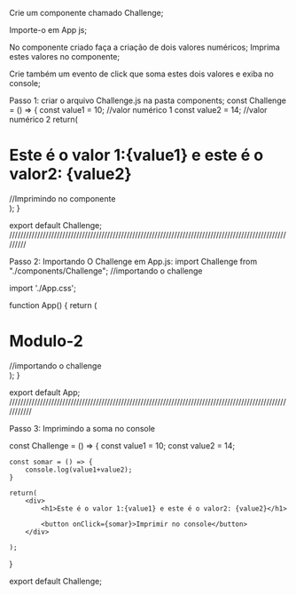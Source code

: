Crie um componente chamado Challenge;

Importe-o em App js;

No componente criado faça a criação de dois valores numéricos;
Imprima estes valores no componente;

Crie também um evento de click que soma estes dois valores e exiba no
console;

Passo 1: criar o arquivo Challenge.js na pasta components;
const Challenge = () => {
    const value1 = 10; //valor numérico 1
    const value2 = 14; //valor numérico 2
    return(
        <div>
            <h1>Este é o valor 1:{value1} e este é o valor2: {value2}</h1> //Imprimindo no componente
        </div>
    );
}

export default Challenge;
/////////////////////////////////////////////////////////////////////////////////////////////////////////

Passo 2: Importando O Challenge em App.js: 
import Challenge from "./components/Challenge"; //importando o challenge

import './App.css';

function App() {
  return (
    <div className="App">
        <h1>Modulo-2</h1>
        <FirstComponent />
        <TemplateExpressions />
        <MyComponent/>
        <Events />
        <Challenge/> //importando o challenge
    </div>
  );
}

export default App;
///////////////////////////////////////////////////////////////////////////////////////////////////////////

Passo 3: Imprimindo a soma no console

const Challenge = () => {
    const value1 = 10;
    const value2 = 14;

    const somar = () => {
        console.log(value1+value2);
    }

    return(
        <div>
            <h1>Este é o valor 1:{value1} e este é o valor2: {value2}</h1>
            
            <button onClick={somar}>Imprimir no console</button>
        </div>
        
    );
}

export default Challenge;






